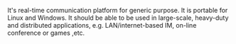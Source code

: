 It's real-time communication platform for generic purpose. It is portable for Linux and Windows. It should be able to be used in large-scale, heavy-duty and distributed applications, e.g. LAN/internet-based IM, on-line conference or games ,etc.